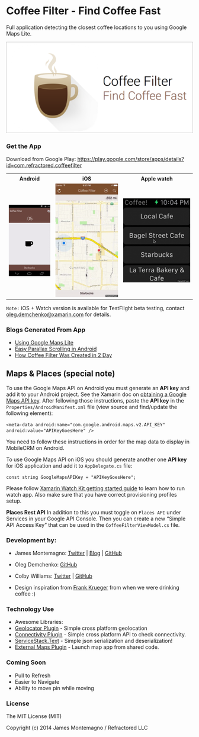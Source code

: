 Coffee Filter - Find Coffee Fast
=========================

Full application detecting the closest coffee locations to you using Google Maps Lite.

![art](art/promo.png)


### Get the App

Download from Google Play:
https://play.google.com/store/apps/details?id=com.refractored.coffeefilter

<table>
<tr>
<th>Android</th>
<th>iOS</th>
<th>Apple watch</th>
</tr>
<tr>
<td><img src="art/coffeefilterdemo.gif"/></td>
<td><img src="art/coffeefilteriosdemo.gif"/></td>
<td><img src="art/coffeefilterwatchdemo.gif"/></td>
</tr>
<tr>
</table>

`Note:` iOS + Watch version is available for TestFlight beta testing, contact oleg.demchenko@xamarin.com for details.

### Blogs Generated From App
* [Using Google Maps Lite](http://blog.xamarin.com/android-tips-faster-maps-with-google-maps-lite/)
* [Easy Parallax Scrolling in Android](http://motzcod.es/post/113970191382/android-parallax-made-easy)
* [How Coffee Filter Was Created in 2 Day](http://motzcod.es/post/112797487377/coffee-filter-a-c-powered-android-app-in-2-days)

Maps & Places (special note)
----

To use the Google Maps API on Android you must generate an **API key** and add it to your Android project. See the Xamarin doc on [obtaining a Google Maps API key](http://developer.xamarin.com/guides/android/platform_features/maps_and_location/maps/obtaining_a_google_maps_api_key/). After following those instructions, paste the **API key** in the `Properties/AndroidManifest.xml` file (view source and find/update the following element):

    <meta-data android:name="com.google.android.maps.v2.API_KEY" android:value="APIKeyGoesHere" />

You need to follow these instructions in order for the map data to display in MobileCRM on Android.

To use Google Maps API on iOS you should generate another one **API key** for iOS application and add it to `AppDelegate.cs` file:
```
const string GoogleMapsAPIKey = "APIKeyGoesHere";
```

Please follow [Xamarin Watch Kit getting started guide](http://developer.xamarin.com/guides/ios/watch/getting-started/) to learn how to run watch app. Also make sure that you have correct provisioning profiles setup.

**Places Rest API**
In addition to this you must toggle on `Places API` under Services in your Google API Console. Then you can create a new “Simple API Access Key” that can be used in the `CoffeeFilterViewModel.cs` file.



### Development by:
- James Montemagno: [Twitter](http://www.twitter.com/jamesmontemagno) | [Blog](http://motzcod.es) | [GitHub](http://www.github.com/jamesmontemagno)

- Oleg Demchenko: [GitHub](http://www.github.com/olegoid)

- Colby Williams: [Twitter](http://twitter.com/colbylwilliams) | [GitHub](http://github.com/colbylwilliams)

- Design inspiration from [Frank Krueger](https://twitter.com/praeclarum) from when we were drinking coffee :)


### Technology Use
* Awesome Libraries:
* [Geolocator Plugin](https://components.xamarin.com/view/GeolocatorPlugin) - Simple cross platform geolocation
* [Connectivity Plugin](https://components.xamarin.com/view/ConnectivityPlugin) - Simple cross platform API to check connectivity.
* [ServiceStack.Text](https://components.xamarin.com/view/servicestacktext) - Simple json serialization and deserialization!
* [External Maps Plugin](https://components.xamarin.com/view/ExternalMapsPlugin) - Launch map app from shared code.

### Coming Soon
* Pull to Refresh
* Easier to Navigate
* Ability to move pin while moving

### License
The MIT License (MIT)

Copyright (c) 2014 James Montemagno / Refractored LLC